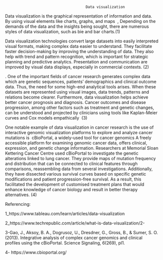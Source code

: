                                          Data visualization 

Data visualization is the graphical representation of information and data. By using visual elements like charts, graphs, and maps  , Depending on the demands of the data and the insights being sought, there are numerous styles of data visualization, such as bie and bar charts.(1)

Data visualization technologies convert large datasets into easily interpreted visual formats, making complex data easier to understand. They facilitate faster decision-making by improving the understanding of data. They also help with trend and pattern recognition, which is important for strategic planning and predictive analytics. Presentation and communication are improved by visual data displays, especially in commercial contexts. (2) 

. One of the important fields of cancer research generates complex data which are genetic sequences, patients’ demographics and clinical outcome data. Thus, the need for some high-end analytical tools arises. When these datasets are represented using visual images, data trends, patterns and relations become clearer. Furthermore, data visualization helps achieve better cancer prognosis and diagnosis. Cancer outcomes and disease progression, among other factors such as treatment and genetic changes, can be understood and projected by clinicians using tools like Kaplan-Meier curves and Cox models empathically  (3)

One notable example of data visualization in cancer research is the use of interactive genomic visualization platforms to explore and analyze cancer mutations is  cBioPortal, a widely-used tool for cancer genomics A freely accessible platform for examining genomic cancer data, offers clinical, expression, and genetic change information. Researchers at Memorial Sloan Kettering Cancer Centre used cBioPortal to investigate the genetic alterations linked to lung cancer. They provide maps of mutation frequency and distribution that can be connected to clinical features through comparisons, reassembling data from several investigations. Additionally, they have dissected various survival curves based on specific genetic modifications and patient progression-free survival. As a result, this facilitated the development of customised treatment plans that would enhance knowledge of cancer biology and result in better therapy alternatives. (4)

Referencing:

1\_https\://www\.tableau.com/learn/articles/data-visualization 

2\_https\://www\.techrepublic.com/article/what-is-data-visualization/2-

3-Gao, J., Aksoy, B. A., Dogrusoz, U., Dresdner, G., Gross, B., & Sumer, S. O. (2013). Integrative analysis of complex cancer genomics and clinical profiles using the cBioPortal. Science Signaling, 6(269), pl1.

4- https\://www\.cbioportal.org/
